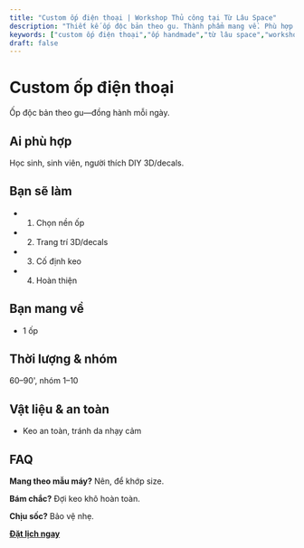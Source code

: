 ```yaml
---
title: "Custom ốp điện thoại | Workshop Thủ công tại Từ Lâu Space"
description: "Thiết kế ốp độc bản theo gu. Thành phẩm mang về. Phù hợp người mới. Đặt lịch ngay."
keywords: ["custom ốp điện thoại","ốp handmade","từ lâu space","workshop handmade"]
draft: false
---
```


# Custom ốp điện thoại

Ốp độc bản theo gu—đồng hành mỗi ngày.

## Ai phù hợp
Học sinh, sinh viên, người thích DIY 3D/decals.

## Bạn sẽ làm
- 1. Chọn nền ốp
- 2. Trang trí 3D/decals
- 3. Cố định keo
- 4. Hoàn thiện

## Bạn mang về
- 1 ốp

## Thời lượng & nhóm
60–90', nhóm 1–10

## Vật liệu & an toàn
- Keo an toàn, tránh da nhạy cảm

## FAQ
**Mang theo mẫu máy?**
Nên, để khớp size.

**Bám chắc?**
Đợi keo khô hoàn toàn.

**Chịu sốc?**
Bảo vệ nhẹ.

**[Đặt lịch ngay](/pages/booking-pricing)**